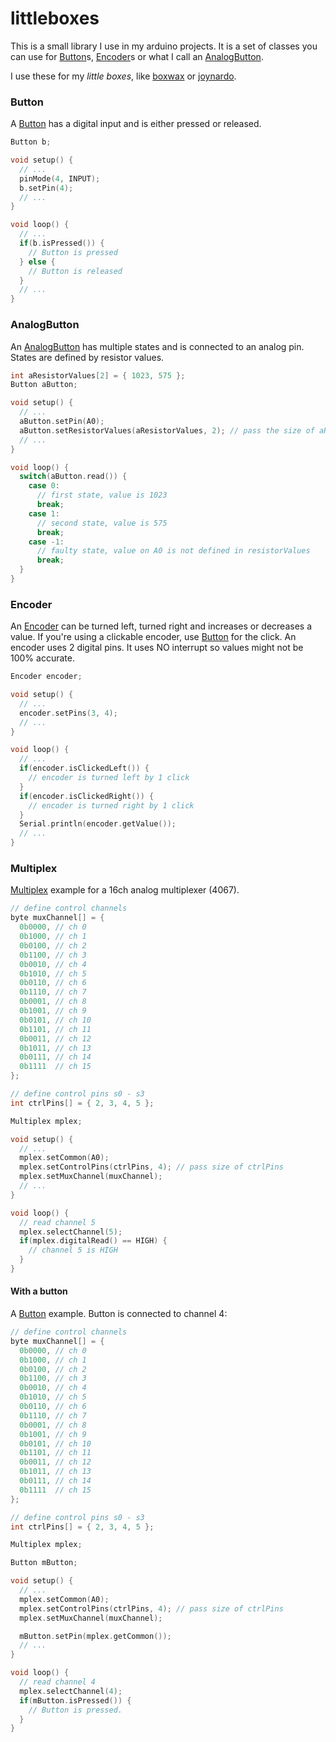 # littleboxes

This is a small library I use in my arduino projects. It is a set of classes you can use for [Button](src/Button.h)s, [Encoder](src/Encoder.h)s or what I call an [AnalogButton](src/AnalogButton.h).

I use these for my *little boxes*, like [boxwax](https://github.com/lotherk/boxwax) or [joynardo](https://github.com/lotherk/joynardo).

### Button

A [Button](src/Button.cpp) has a digital input and is either pressed or released.

```cpp
Button b;

void setup() {
  // ...
  pinMode(4, INPUT);
  b.setPin(4);
  // ...
}

void loop() {
  // ...
  if(b.isPressed()) {
    // Button is pressed
  } else {
    // Button is released
  }
  // ...
}
```

### AnalogButton

An [AnalogButton](src/AnalogButton.cpp) has multiple states and is connected to an analog pin. States are defined by resistor values.

```cpp
int aResistorValues[2] = { 1023, 575 };
Button aButton;

void setup() {
  // ...
  aButton.setPin(A0);
  aButton.setResistorValues(aResistorValues, 2); // pass the size of aResistorValues
  // ...
}

void loop() {
  switch(aButton.read()) {
    case 0:
      // first state, value is 1023
      break;
    case 1:
      // second state, value is 575
      break;
    case -1:
      // faulty state, value on A0 is not defined in resistorValues
      break;
  }
}
```

### Encoder

An [Encoder](src/Encoder.cpp) can be turned left, turned right and increases or decreases a value. If you're using a clickable encoder, use [Button](src/Button.cpp) for the click. An encoder uses 2 digital pins. It uses NO interrupt so values might not be 100% accurate.

```cpp
Encoder encoder;

void setup() {
  // ...
  encoder.setPins(3, 4);
  // ...
}

void loop() {
  // ...
  if(encoder.isClickedLeft()) {
    // encoder is turned left by 1 click
  }
  if(encoder.isClickedRight()) {
    // encoder is turned right by 1 click
  }
  Serial.println(encoder.getValue());
  // ...
}
```

### Multiplex

[Multiplex](src/Multiplex.cpp) example for a 16ch analog multiplexer (4067).

```cpp
// define control channels
byte muxChannel[] = {
  0b0000, // ch 0
  0b1000, // ch 1
  0b0100, // ch 2
  0b1100, // ch 3
  0b0010, // ch 4
  0b1010, // ch 5
  0b0110, // ch 6
  0b1110, // ch 7
  0b0001, // ch 8
  0b1001, // ch 9
  0b0101, // ch 10
  0b1101, // ch 11
  0b0011, // ch 12
  0b1011, // ch 13
  0b0111, // ch 14
  0b1111  // ch 15
};

// define control pins s0 - s3
int ctrlPins[] = { 2, 3, 4, 5 };

Multiplex mplex;

void setup() {
  // ...
  mplex.setCommon(A0);
  mplex.setControlPins(ctrlPins, 4); // pass size of ctrlPins
  mplex.setMuxChannel(muxChannel);
  // ...
}

void loop() {
  // read channel 5
  mplex.selectChannel(5);
  if(mplex.digitalRead() == HIGH) {
    // channel 5 is HIGH
  }
}
```

#### With a button

A [Button](src/Button.cpp) example. Button is connected to channel 4:

```cpp
// define control channels
byte muxChannel[] = {
  0b0000, // ch 0
  0b1000, // ch 1
  0b0100, // ch 2
  0b1100, // ch 3
  0b0010, // ch 4
  0b1010, // ch 5
  0b0110, // ch 6
  0b1110, // ch 7
  0b0001, // ch 8
  0b1001, // ch 9
  0b0101, // ch 10
  0b1101, // ch 11
  0b0011, // ch 12
  0b1011, // ch 13
  0b0111, // ch 14
  0b1111  // ch 15
};

// define control pins s0 - s3
int ctrlPins[] = { 2, 3, 4, 5 };

Multiplex mplex;

Button mButton;

void setup() {
  // ...
  mplex.setCommon(A0);
  mplex.setControlPins(ctrlPins, 4); // pass size of ctrlPins
  mplex.setMuxChannel(muxChannel);

  mButton.setPin(mplex.getCommon());
  // ...
}

void loop() {
  // read channel 4
  mplex.selectChannel(4);
  if(mButton.isPressed()) {
    // Button is pressed.
  }
}
```
